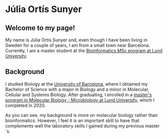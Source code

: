 # Júlia Ortís Sunyer

## Welcome to my page!

My name is Júlia Ortís Sunyer and, even though I have been living in Sweden for a couple of years, I am from a small town near Barcelona. Currently, I am a master student at the [Bioinformatics MSc program at Lund University](https://www.lunduniversity.lu.se/lubas/i-uoh-lu-NABIF).

## Background

I studied Biology at the [University of Barcelona](https://www.ub.edu/web/portal/en/), where I obtained my Bachelor of Science with a major in Biology and a minor in Molecular, Cellular and Systems Biology. After graduating, I enrolled in a [master's program in Molecular Biology - Microbiology at Lund University](https://www.lunduniversity.lu.se/lubas/i-uoh-lu-NAMOB-MIBI), which I completed in 2020.

As you can see, my background is more on molecular biology rather than bioinformatics. However, I feel it is an important skill to have that complements well the laboratory skills I gained during my previous master´s.
